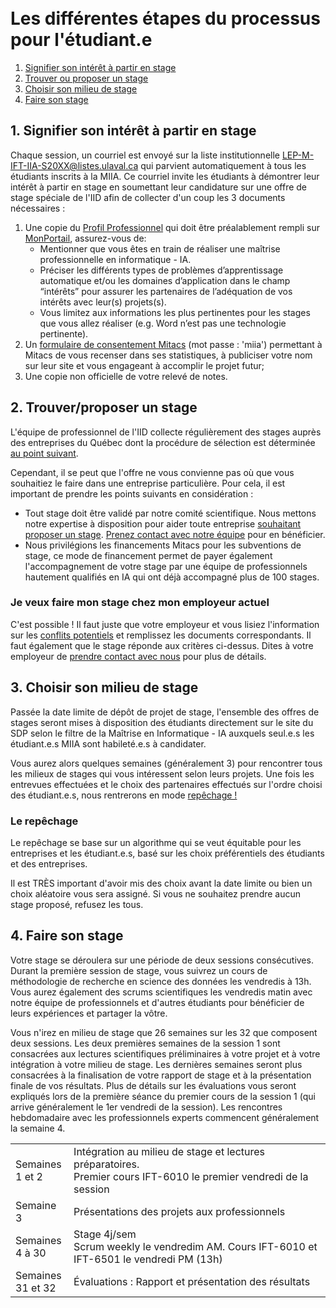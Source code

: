 
<br>
<br>

# Les différentes étapes du processus pour l'étudiant.e

1. [Signifier son intérêt à partir en stage](#1-signifier-son-intérêt-à-partir-en-stage)
2. [Trouver ou proposer un stage](#2-trouverproposer-un-stage)
3. [Choisir son milieu de stage](#3-choisir-son-milieu-de-stage)
4. [Faire son stage](#4-faire-son-stage)


## 1. Signifier son intérêt à partir en stage
Chaque session, un courriel est envoyé sur la liste institutionnelle LEP-M-IFT-IIA-S20XX@listes.ulaval.ca qui parvient automatiquement à tous les étudiants inscrits à la MIIA. Ce courriel invite les étudiants à démontrer leur intérêt à partir en stage en soumettant leur candidature sur une offre de stage spéciale de l'IID afin de collecter d'un coup les 3 documents nécessaires : 
1. Une copie du [Profil Professionnel] qui doit être préalablement rempli sur [MonPortail](https://monportail.ulaval.ca/emploisstages/profilprofessionnel/), assurez-vous de:
    * Mentionner que vous êtes en train de réaliser une maîtrise professionnelle en informatique - IA. 
    * Préciser les différents types de problèmes d’apprentissage automatique et/ou les domaines d’application dans le champ “intérêts” pour assurer les partenaires de l’adéquation de vos intérêts avec leur(s) projets(s). 
    * Vous limitez aux informations les plus pertinentes pour les stages que vous allez réaliser (e.g. Word n’est pas une technologie pertinente).
2. Un [formulaire de consentement Mitacs](https://form.jotform.com/Besse_Camille/mitacs-etudiant) (mot passe : 'miia') permettant à Mitacs de vous recenser dans ses statistiques, à publiciser votre nom sur leur site et vous engageant à accomplir le projet futur;
3. Une copie non  officielle de votre relevé de notes.

## 2. Trouver/proposer un stage
L'équipe de professionnel de l'IID collecte régulièrement des stages auprès des entreprises du Québec dont la procédure de sélection est déterminée [au point suivant](#3-choisir-son-milieu-de-stage).

Cependant, il se peut que l'offre ne vous convienne pas où que vous souhaitiez le faire dans une entreprise particulière. Pour cela, il est important de prendre les points suivants en considération : 
* Tout stage doit être validé par notre comité scientifique. Nous mettons notre expertise à disposition pour aider toute entreprise [souhaitant proposer un stage](./part.md). [Prenez contact avec notre équipe] pour en bénéficier.
* Nous privilégions les financements Mitacs pour les subventions de stage, ce mode de financement permet de payer également l'accompagnement de votre stage par une équipe de professionnels hautement qualifiés en IA qui ont déjà accompagné plus de 100 stages. 

### Je veux faire mon stage chez mon employeur actuel

C'est possible ! Il faut juste que votre employeur et vous lisiez l'information sur les [conflits potentiels](./conflict.md) et remplissez les documents correspondants. Il faut également que le stage réponde aux critères ci-dessus. Dites à votre employeur de [prendre contact avec nous] pour plus de détails.

## 3. Choisir son milieu de stage

Passée la date limite de dépôt de projet de stage, l'ensemble des offres de stages seront mises à disposition des étudiants directement sur le site du SDP selon le filtre de la Maîtrise en Informatique - IA auxquels seul.e.s les étudiant.e.s MIIA sont habileté.e.s à candidater.

Vous aurez alors quelques semaines (généralement 3) pour rencontrer tous les milieux de stages qui vous intéressent selon leurs projets. Une fois les entrevues effectuées et le choix des partenaires effectués sur l'ordre choisi des étudiant.e.s, nous rentrerons en mode [repêchage !](#le-repêchage)

### Le repêchage

Le repêchage se base sur un algorithme qui se veut équitable pour les entreprises et les étudiant.e.s, basé sur les choix préférentiels des étudiants et des entreprises. 

Il est <span class="imporant">TRÈS important</span> d'avoir mis des choix avant la date limite ou bien un choix aléatoire vous sera assigné. Si vous ne souhaitez prendre aucun stage proposé, refusez les tous.


## 4. Faire son stage

Votre stage se déroulera sur une période de deux sessions consécutives. Durant la première session de stage, vous suivrez un cours de méthodologie de recherche en science des données les vendredis à 13h. Vous aurez également des scrums scientifiques les vendredis matin avec notre équipe de professionnels et d'autres étudiants pour bénéficier de leurs expériences et partager la vôtre. 

Vous n'irez en milieu de stage que 26 semaines sur les 32 que composent deux sessions. Les deux premières semaines de la session 1 sont consacrées aux lectures scientifiques préliminaires à votre projet et à votre intégration à votre milieu de stage. Les dernières semaines seront plus consacrées à la finalisation de votre rapport de stage et à la présentation finale de vos résultats. Plus de détails sur les évaluations vous seront expliqués lors de la première séance du premier cours de la session 1 (qui arrive généralement le 1er vendredi de la session). Les rencontres hebdomadaire avec les professionnels experts commencent généralement la semaine 4.

<table>
  <tr>
    <td>Semaines <br>1 et 2</td>
    <td>Intégration au milieu de stage et lectures préparatoires.<br>
    Premier cours IFT-6010 le premier vendredi de la session</td>
  </tr>
  <tr>
    <td>Semaine 3</td>
    <td>Présentations des projets aux professionnels</td>
  </tr>
  <tr>
    <td>Semaines <br>4 à 30</td>
    <td>Stage 4j/sem<br>Scrum weekly le vendredim AM. Cours IFT-6010 et IFT-6501 le vendredi PM (13h)</td>
  </tr>
  <tr>
    <td>Semaines <br>31 et 32</td>
    <td>Évaluations : Rapport et présentation des résultats</td>
  </tr>
  </table>


[Profil Professionnel]: https://monportail.ulaval.ca/emploisstages/profilprofessionnel/
[prendre contact avec nous]: mailto:stages@iid.ulaval.ca?subject=Prise%20de%20contact%20avec%20[Nom%20de%20l%27entreprise]&body=Bonjour,%0A%0AJ%27aimerais%20être%20contacté%20pour%20un%20projet%20que%20je%20souhaite%20proposer%20pour%20un%20étudiant-stagiaire%20à%20la%20maîtrise%20professionnelle%20en%20informatique%20-%20intelligence%20artificielle.%20Voici%20une%20description%20succincte%20du%20projet%20:%0A-%20Titre%20:%20[Écrire%20un%20titre]%0A-%20Résumé%20:%20[Quelques%20phrases%20résumant%20le%20contexte%20et%20les%20objectifs%20du%20projet]%0A%0AMerci%20et%20bonne%20journée.
[Prenez contact avec notre équipe]: mailto:stages@iid.ulaval.ca?subject=Prise%20de%20contact%20avec%20[Nom%20de%20l%27entreprise]&body=Bonjour,%0A%0AJ%27aimerais%20être%20contacté%20pour%20un%20projet%20que%20je%20souhaite%20proposer%20pour%20un%20étudiant-stagiaire%20à%20la%20maîtrise%20professionnelle%20en%20informatique%20-%20intelligence%20artificielle.%20Voici%20une%20description%20succincte%20du%20projet%20:%0A-%20Titre%20:%20[Écrire%20un%20titre]%0A-%20Résumé%20:%20[Quelques%20phrases%20résumant%20le%20contexte%20et%20les%20objectifs%20du%20projet]%0A%0AMerci%20et%20bonne%20journée.
